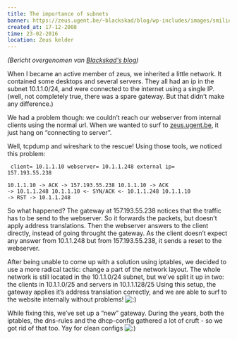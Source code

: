 ```yaml
---
title: The importance of subnets
banner: https://zeus.ugent.be/~blackskad/blog/wp-includes/images/smilies/icon_smile.gif
created_at: 17-12-2008
time: 23-02-2016
location: Zeus kelder
---
```


<em>(Bericht overgenomen van <a href="http://zeus.ugent.be/~blackskad/blog/">Blackskad's blog</a>)</em>

When I became an active member of zeus, we inherited a little network. It contained some desktops and several servers. They all had an ip in the subnet 10.1.1.0/24, and were connected to the internet using a single IP. (well, not completely true, there was a spare gateway. But that didn’t make any difference.)

We had a problem though: we couldn’t reach our webserver from internal clients using the normal url. When we wanted to surf to <a href="http://zeus.ugent.be">zeus.ugent.be</a>, it just hang on “connecting to server”.

Well, tcpdump and wireshark to the rescue! Using those tools, we noticed this problem:

<code> client= 10.1.1.10
webserver= 10.1.1.248
external ip= 157.193.55.238</code>

<code>10.1.1.10    -&gt;  ACK -&gt;    157.193.55.238
10.1.1.10    -&gt;  ACK -&gt;    10.1.1.248
10.1.1.10 &lt;- SYN/ACK &lt;- 10.1.1.248
10.1.1.10    -&gt; RST  -&gt;    10.1.1.248</code>

So what happened? The gateway at 157.193.55.238 notices that the traffic has to be send to the webserver. So it forwards the packets, but doesn’t apply address translations. Then the webserver answers to the client directly, instead of going throught the gateway. As the client doesn’t expect any answer from 10.1.1.248 but from 157.193.55.238, it sends a reset to the webserver.

After being unable to come up with a solution using iptables, we decided to use a more radical tactic: change a part of the network layout. The whole network is still located in the 10.1.1.0/24 subnet, but we’ve split it up in two: the clients in 10.1.1.0/25 and servers in 10.1.1.128/25 Using this setup, the gateway applies it’s address translation correctly, and we are able to surf to the website internally without problems! <img class="wp-smiley" src="https://zeus.ugent.be/~blackskad/blog/wp-includes/images/smilies/icon_smile.gif" alt=":)" />

While fixing this, we’ve set up a “new” gateway. During the years, both the iptables, the dns-rules and the dhcp-config gathered a lot of cruft - so we got rid of that too. Yay for clean configs <img class="wp-smiley" src="https://zeus.ugent.be/~blackskad/blog/wp-includes/images/smilies/icon_smile.gif" alt=":)" />